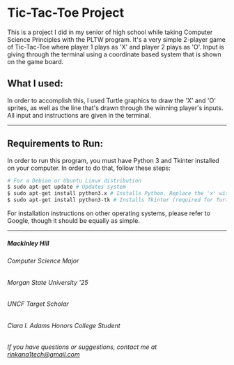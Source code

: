 # Tic-Tac-Toe Project
This is a project I did in my senior of high school while taking Computer Science Principles with the PLTW program. It's a very simple 2-player game of Tic-Tac-Toe where player 1 plays as 'X' and player 2 plays as 'O'. Input is giving through the terminal using a coordinate based system that is shown on the game board.

## What I used:
In order to accomplish this, I used Turtle graphics to draw the 'X' and 'O' sprites, as well as the line that's drawn through the winning player's inputs. All input and instructions are given in the terminal.

---

## Requirements to Run:
In order to run this program, you must have Python 3 and Tkinter installed on your computer. In order to do that, follow these steps:

```bash
# For a Debian or Ubuntu Linux distribution
$ sudo apt-get update # Updates system
$ sudo apt-get install python3.x # Installs Python. Replace the 'x' with the latest version of Python
$ sudo apt-get install python3-tk # Installs Tkinter (required for Turtle Graphics)
```
For installation instructions on other operating systems, please refer to Google, though it should be equally as simple.

---
##### **Mackinley Hill**
###### Computer Science Major
###### Morgan State University '25
###### *UNCF Target Scholar*
###### *Clara I. Adams Honors College Student*
###### If you have questions or suggestions, contact me at rinkana1tech@gmail.com